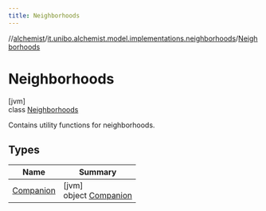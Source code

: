 ```yaml
---
title: Neighborhoods
---
```

//[alchemist](../../../index.html)/[it.unibo.alchemist.model.implementations.neighborhoods](../index.html)/[Neighborhoods](index.html)



# Neighborhoods



[jvm]\
class [Neighborhoods](index.html)

Contains utility functions for neighborhoods.



## Types


| Name | Summary |
|---|---|
| [Companion](-companion/index.html) | [jvm]<br>object [Companion](-companion/index.html) |

